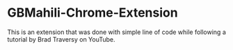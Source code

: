 # GBMahili-Chrome-Extension

This is an extension that was done with simple line of code while following a tutorial by Brad Traversy on YouTube.

